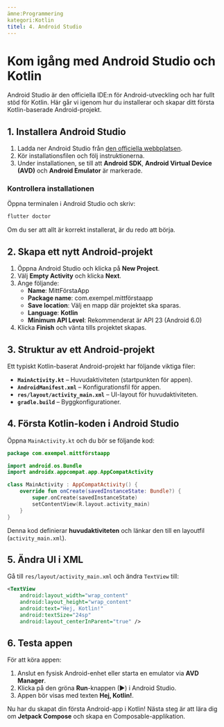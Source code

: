 ```yaml
---
ämne:Programmering
kategori:Kotlin
titel: 4. Android Studio
---
```

# Kom igång med Android Studio och Kotlin

Android Studio är den officiella IDE:n för Android-utveckling och har fullt stöd för Kotlin. Här går vi igenom hur du installerar och skapar ditt första Kotlin-baserade Android-projekt.

## 1. Installera Android Studio

1. Ladda ner Android Studio från [den officiella webbplatsen](https://developer.android.com/studio).
2. Kör installationsfilen och följ instruktionerna.
3. Under installationen, se till att **Android SDK**, **Android Virtual Device (AVD)** och **Android Emulator** är markerade.

### Kontrollera installationen
Öppna terminalen i Android Studio och skriv:
```sh
flutter doctor
```
Om du ser att allt är korrekt installerat, är du redo att börja.

## 2. Skapa ett nytt Android-projekt

1. Öppna Android Studio och klicka på **New Project**.
2. Välj **Empty Activity** och klicka **Next**.
3. Ange följande:
   - **Name**: MittFörstaApp
   - **Package name**: com.exempel.mittförstaapp
   - **Save location**: Välj en mapp där projektet ska sparas.
   - **Language**: **Kotlin**
   - **Minimum API Level**: Rekommenderat är API 23 (Android 6.0)
4. Klicka **Finish** och vänta tills projektet skapas.

## 3. Struktur av ett Android-projekt
Ett typiskt Kotlin-baserat Android-projekt har följande viktiga filer:

- **`MainActivity.kt`** – Huvudaktiviteten (startpunkten för appen).
- **`AndroidManifest.xml`** – Konfigurationsfil för appen.
- **`res/layout/activity_main.xml`** – UI-layout för huvudaktiviteten.
- **`gradle.build`** – Byggkonfigurationer.

## 4. Första Kotlin-koden i Android Studio

Öppna `MainActivity.kt` och du bör se följande kod:
```kotlin
package com.exempel.mittförstaapp

import android.os.Bundle
import androidx.appcompat.app.AppCompatActivity

class MainActivity : AppCompatActivity() {
    override fun onCreate(savedInstanceState: Bundle?) {
        super.onCreate(savedInstanceState)
        setContentView(R.layout.activity_main)
    }
}
```
Denna kod definierar **huvudaktiviteten** och länkar den till en layoutfil (`activity_main.xml`).

## 5. Ändra UI i XML

Gå till `res/layout/activity_main.xml` och ändra `TextView` till:
```xml
<TextView
    android:layout_width="wrap_content"
    android:layout_height="wrap_content"
    android:text="Hej, Kotlin!"
    android:textSize="24sp"
    android:layout_centerInParent="true" />
```

## 6. Testa appen
För att köra appen:
1. Anslut en fysisk Android-enhet eller starta en emulator via **AVD Manager**.
2. Klicka på den gröna **Run**-knappen (▶) i Android Studio.
3. Appen bör visas med texten **Hej, Kotlin!**.

Nu har du skapat din första Android-app i Kotlin! Nästa steg är att lära dig om **Jetpack Compose** och skapa en Composable-applikation.

